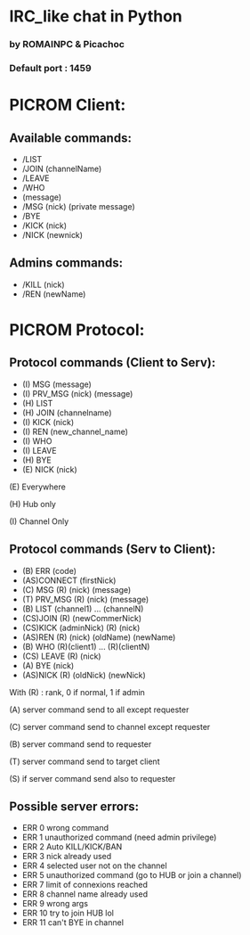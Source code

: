 # IRC_like chat in Python

### by ROMAINPC & Picachoc

### Default port : 1459

# PICROM Client:
## Available commands:
- /LIST
- /JOIN (channelName)
- /LEAVE
- /WHO
- (message)
- /MSG (nick) (private message)
- /BYE
- /KICK (nick)
- /NICK (newnick)

## Admins commands:
- /KILL (nick)
- /REN (newName)




# PICROM Protocol:
## Protocol commands (Client to Serv):
- (I) MSG (message)
- (I) PRV_MSG (nick) (message)
- (H) LIST
- (H) JOIN (channelname)
- (I) KICK (nick)
- (I) REN (new_channel_name)
- (I) WHO
- (I) LEAVE
- (H) BYE
- (E) NICK (nick)

(E) Everywhere

(H) Hub only

(I) Channel Only

## Protocol commands (Serv to Client):
- (B) ERR (code)
- (AS)CONNECT (firstNick)
- (C) MSG (R) (nick) (message)
- (T) PRV_MSG (R) (nick) (message)
- (B) LIST (channel1) ... (channelN)
- (CS)JOIN (R) (newCommerNick)
- (CS)KICK (adminNick) (R) (nick)
- (AS)REN (R) (nick) (oldName) (newName)
- (B) WHO (R)(client1) ... (R)(clientN)
- (CS) LEAVE (R) (nick)
- (A) BYE (nick)
- (AS)NICK (R) (oldNick) (newNick)

With (R) : rank, 0 if normal, 1 if admin

(A) server command send to all except requester

(C) server command send to channel except requester

(B) server command send to requester

(T) server command send to target client

(S) if server command send also to requester

## Possible server errors:
- ERR 0  wrong command
- ERR 1  unauthorized command (need admin privilege)
- ERR 2  Auto KILL/KICK/BAN
- ERR 3  nick already used
- ERR 4  selected user not on the channel
- ERR 5  unauthorized command (go to HUB or join a channel)
- ERR 7  limit of connexions reached
- ERR 8  channel name already used
- ERR 9 wrong args
- ERR 10 try to join HUB lol
- ERR 11 can't BYE in channel
